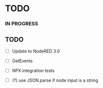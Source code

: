 # TODO

### IN PROGRESS

## TODO

- [ ] Update to NodeRED 3.0
- [ ] GetEvents
- [ ] NPX integration tests
- [ ] (?) use JSON.parse if node input is a string

